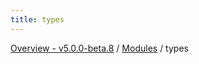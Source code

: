 ```yaml
---
title: types
---
```


[Overview - v5.0.0-beta.8](../README.en.md) / [Modules](../modules.en.md) / types

